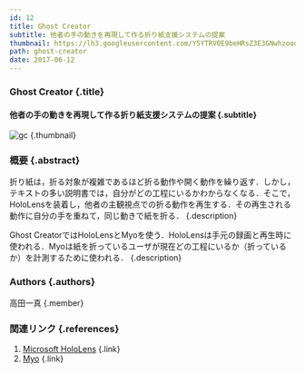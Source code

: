 ```yaml
---
id: 12
title: Ghost Creator
subtitle: 他者の手の動きを再現して作る折り紙支援システムの提案
thumbnail: https://lh3.googleusercontent.com/Y5YTRV0E9beHRsZ3E3GNwhzoodQVQvqtJavgFn5PsYFKstp0tl3md1J5zaFVoNPygnCfLVuni5P2Xq6Gil96Wop9jz204yyRa4j9pY7pdVk7FkQcKGELZtUEhZfzzQCsto-W-MmihLndpcf15ztehLJ10RSeuX3LZOSOa8B1TypLpOiskK_WiwXLThBTWgqzUdC9Zy6Fvi45CVUG_FyL8M5Gw2PXSKXjM2_1ZJOEyg_nXhjzlB0FpUKE0Wppf3bZ7NxaDvaQR2TKcklAZ35hlyiaoqtBCTgU4iPj3eRKPyhrBGIGIGJj7VJg2-qwB4k2CgaBfqAN5IVP5yeH8oUxiAi19iN5bE8ueLFQ2bhLA3I4rUJ_9ojKMpVQ1IkantCB3FTe_3tH1gtMXhudXlbp7ZvNpF4ceL0cqwZC_27pL-n4S6YcVnAtuUPCcyr4ViQF1XZw0qi7UWaBrhib4lbLhEHnqOMmct9gX-mzsduvbeQeqhuh70zR_Ptq0OdzF0CkUmpLlm527RHYT4UPC7CjwTe5YYt78dz-ZeKVHIfVVNN8qmplGp6mo7u3Zn3PODHlScno3a3dUvYaZrmPaQIwHbfme4j3dg9-9peputna=w1024-h768-rw
path: ghost-creator
date: 2017-06-12
---
```


### Ghost Creator {.title}

#### 他者の手の動きを再現して作る折り紙支援システムの提案 {.subtitle}

![gc](https://lh3.googleusercontent.com/HQ5bNbFc3ptOoxZF52QGgMDCR8pKpLRukEiY9LGKNIe-8MOR_VpVwriK_6LYPJ5TTRPXdfL_-pOtDmht2xe-JfyYlHyzqhG2cYxyqnbtjpd7-t_TajXnH01y6afDX_GwZsVckv8xpFRVvS8Gzk8FeziLKVPxKL027ibglRaGR2mymWsyBBpi5wzqNpNlYQWMVtVHSVr4GAJO29RC3ypjAmc_Gv7DhVY8-IVNpksezMh5P8oR-6zkLtPvDMa82V1_SSdvdNTMZ4RyxhtqYKBNqTms7kgArhzMDyhjskjuWMdfunW8ifMDgb0JJEG-9OUcLX_NU69XxXA00o7R4ibw7U03NS0VsDlWl0AZv6fJZDdF4pcby-xLmF4tMfFEfT-e45niCY6ixdoaVQEA3c9rxRb7LbMDQ2-V_zlSoCCRRzs6fqBqFqhMIEAXZ8GCDMhXtPmZnhx1-AD5BLp12wR-4pxxgqKANuk_GbDYuy7wBWZSzkuWYvAJCgaKBWIwAou7ung2a9XLmgbbyY_yOTQiWEETUHZ_fOXooxgD5002R0t0kr85P3e-WLn0yTFGAMNxqpss_T5lW2s8uPwM20pDRFEdZt_NkhzcIOLswIh8=w718-h404-rw "gc") {.thumbnail}

### 概要 {.abstract}

折り紙は，折る対象が複雑であるほど折る動作や開く動作を繰り返す．しかし，テキストの多い説明書では，自分がどの工程にいるかわからなくなる．そこで，HoloLensを装着し，他者の主観視点での折る動作を再生する．その再生される動作に自分の手を重ねて，同じ動きで紙を折る． {.description}

Ghost CreatorではHoloLensとMyoを使う．HoloLensは手元の録画と再生時に使われる．Myoは紙を折っているユーザが現在どの工程にいるか（折っているか）を計測するために使われる． {.description}

### Authors {.authors}

高田一真 {.member}

### 関連リンク {.references}

1. [Microsoft HoloLens](https://www.microsoft.com/ja-jp/hololens) {.link}
2. [Myo](https://jp.myo.com/) {.link}
